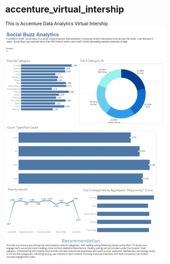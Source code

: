 # accenture_virtual_intership
This is Accenture Data Analytics Virtual Intership
<img src="https://github.com/UMDhodi/accenture_virtual_intership/blob/main/Main%20Dashboard.png" alt="banner" >
